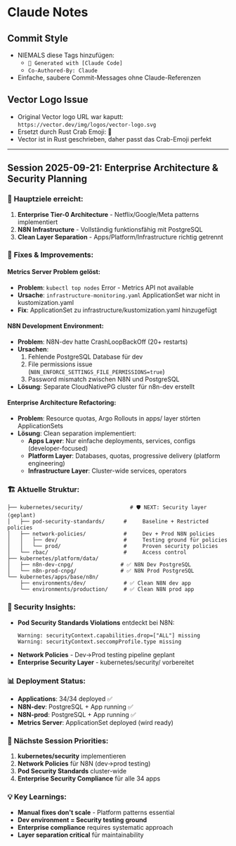 # Claude Notes

## Commit Style
- NIEMALS diese Tags hinzufügen:
  - `🤖 Generated with [Claude Code]`
  - `Co-Authored-By: Claude`
- Einfache, saubere Commit-Messages ohne Claude-Referenzen

## Vector Logo Issue
- Original Vector logo URL war kaputt: `https://vector.dev/img/logos/vector-logo.svg`
- Ersetzt durch Rust Crab Emoji: 🦀
- Vector ist in Rust geschrieben, daher passt das Crab-Emoji perfekt

---

## Session 2025-09-21: Enterprise Architecture & Security Planning

### 🎯 **Hauptziele erreicht:**
1. **Enterprise Tier-0 Architecture** - Netflix/Google/Meta patterns implementiert
2. **N8N Infrastructure** - Vollständig funktionsfähig mit PostgreSQL
3. **Clean Layer Separation** - Apps/Platform/Infrastructure richtig getrennt

### 🔧 **Fixes & Improvements:**

#### **Metrics Server Problem gelöst:**
- **Problem**: `kubectl top nodes` Error - Metrics API not available
- **Ursache**: `infrastructure-monitoring.yaml` ApplicationSet war nicht in kustomization.yaml
- **Fix**: ApplicationSet zu infrastructure/kustomization.yaml hinzugefügt

#### **N8N Development Environment:**
- **Problem**: N8N-dev hatte CrashLoopBackOff (20+ restarts)
- **Ursachen**:
  1. Fehlende PostgreSQL Database für dev
  2. File permissions issue (`N8N_ENFORCE_SETTINGS_FILE_PERMISSIONS=true`)
  3. Password mismatch zwischen N8N und PostgreSQL
- **Lösung**: Separate CloudNativePG cluster für n8n-dev erstellt

#### **Enterprise Architecture Refactoring:**
- **Problem**: Resource quotas, Argo Rollouts in apps/ layer störten ApplicationSets
- **Lösung**: Clean separation implementiert:
  - **Apps Layer**: Nur einfache deployments, services, configs (developer-focused)
  - **Platform Layer**: Databases, quotas, progressive delivery (platform engineering)
  - **Infrastructure Layer**: Cluster-wide services, operators

### 🏗️ **Aktuelle Struktur:**
```
├── kubernetes/security/               # 🛡️ NEXT: Security layer (geplant)
│   ├── pod-security-standards/      #     Baseline + Restricted policies
│   ├── network-policies/            #     Dev + Prod N8N policies
│   │   ├── dev/                     #     Testing ground für policies
│   │   └── prod/                    #     Proven security policies
│   └── rbac/                        #     Access control
├── kubernetes/platform/data/
│   ├── n8n-dev-cnpg/               # ✅ N8N Dev PostgreSQL
│   └── n8n-prod-cnpg/              # ✅ N8N Prod PostgreSQL
└── kubernetes/apps/base/n8n/
    ├── environments/dev/            # ✅ Clean N8N dev app
    └── environments/production/     # ✅ Clean N8N prod app
```

### 🚨 **Security Insights:**
- **Pod Security Standards Violations** entdeckt bei N8N:
  ```
  Warning: securityContext.capabilities.drop=["ALL"] missing
  Warning: securityContext.seccompProfile.type missing
  ```
- **Network Policies** - Dev→Prod testing pipeline geplant
- **Enterprise Security Layer** - kubernetes/security/ vorbereitet

### 📊 **Deployment Status:**
- **Applications**: 34/34 deployed ✅
- **N8N-dev**: PostgreSQL + App running ✅
- **N8N-prod**: PostgreSQL + App running ✅
- **Metrics Server**: ApplicationSet deployed (wird ready)

### 🎯 **Nächste Session Priorities:**
1. **kubernetes/security** implementieren
2. **Network Policies** für N8N (dev→prod testing)
3. **Pod Security Standards** cluster-wide
4. **Enterprise Security Compliance** für alle 34 apps

### 💡 **Key Learnings:**
- **Manual fixes don't scale** - Platform patterns essential
- **Dev environment = Security testing ground**
- **Enterprise compliance** requires systematic approach
- **Layer separation critical** für maintainability